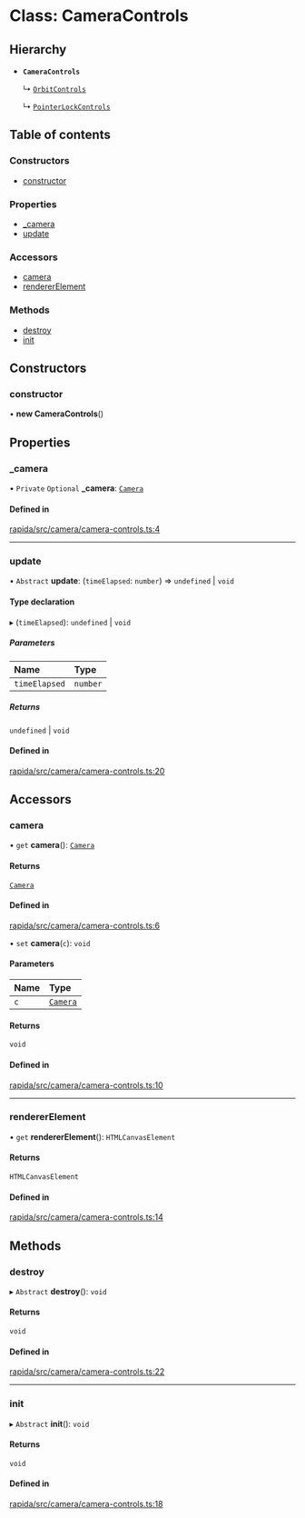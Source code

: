 # Class: CameraControls

## Hierarchy

- **`CameraControls`**

  ↳ [`OrbitControls`](OrbitControls.md)

  ↳ [`PointerLockControls`](PointerLockControls.md)

## Table of contents

### Constructors

- [constructor](CameraControls.md#constructor)

### Properties

- [\_camera](CameraControls.md#_camera)
- [update](CameraControls.md#update)

### Accessors

- [camera](CameraControls.md#camera)
- [rendererElement](CameraControls.md#rendererelement)

### Methods

- [destroy](CameraControls.md#destroy)
- [init](CameraControls.md#init)

## Constructors

### constructor

• **new CameraControls**()

## Properties

### \_camera

• `Private` `Optional` **\_camera**: [`Camera`](Camera.md)

#### Defined in

[rapida/src/camera/camera-controls.ts:4](https://gitlab.com/isaacmason/rapida/-/blob/dccb014/packages/rapida/src/camera/camera-controls.ts#L4)

___

### update

• `Abstract` **update**: (`timeElapsed`: `number`) => `undefined` \| `void`

#### Type declaration

▸ (`timeElapsed`): `undefined` \| `void`

##### Parameters

| Name | Type |
| :------ | :------ |
| `timeElapsed` | `number` |

##### Returns

`undefined` \| `void`

#### Defined in

[rapida/src/camera/camera-controls.ts:20](https://gitlab.com/isaacmason/rapida/-/blob/dccb014/packages/rapida/src/camera/camera-controls.ts#L20)

## Accessors

### camera

• `get` **camera**(): [`Camera`](Camera.md)

#### Returns

[`Camera`](Camera.md)

#### Defined in

[rapida/src/camera/camera-controls.ts:6](https://gitlab.com/isaacmason/rapida/-/blob/dccb014/packages/rapida/src/camera/camera-controls.ts#L6)

• `set` **camera**(`c`): `void`

#### Parameters

| Name | Type |
| :------ | :------ |
| `c` | [`Camera`](Camera.md) |

#### Returns

`void`

#### Defined in

[rapida/src/camera/camera-controls.ts:10](https://gitlab.com/isaacmason/rapida/-/blob/dccb014/packages/rapida/src/camera/camera-controls.ts#L10)

___

### rendererElement

• `get` **rendererElement**(): `HTMLCanvasElement`

#### Returns

`HTMLCanvasElement`

#### Defined in

[rapida/src/camera/camera-controls.ts:14](https://gitlab.com/isaacmason/rapida/-/blob/dccb014/packages/rapida/src/camera/camera-controls.ts#L14)

## Methods

### destroy

▸ `Abstract` **destroy**(): `void`

#### Returns

`void`

#### Defined in

[rapida/src/camera/camera-controls.ts:22](https://gitlab.com/isaacmason/rapida/-/blob/dccb014/packages/rapida/src/camera/camera-controls.ts#L22)

___

### init

▸ `Abstract` **init**(): `void`

#### Returns

`void`

#### Defined in

[rapida/src/camera/camera-controls.ts:18](https://gitlab.com/isaacmason/rapida/-/blob/dccb014/packages/rapida/src/camera/camera-controls.ts#L18)
